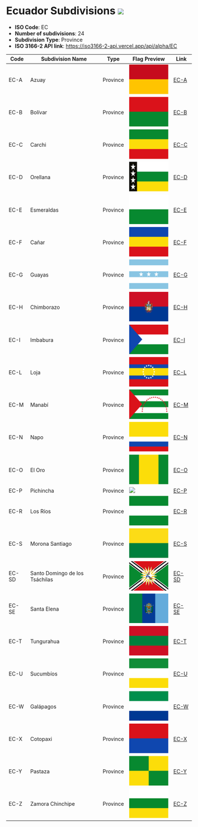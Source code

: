 # Ecuador Subdivisions ![](https://flagcdn.com/h40/ec.png)

- **ISO Code**: EC
- **Number of subdivisions**: 24
- **Subdivision Type**: Province
- **ISO 3166-2 API link**: https://iso3166-2-api.vercel.app/api/alpha/EC

| Code  | Subdivision Name         | Type | Flag Preview | Link |
|-------|--------------------------|--------------| -------------- |----------|
| EC-A | Azuay | Province | <img src='https://raw.githubusercontent.com/amckenna41/iso3166-flag-icons/main/iso3166-2-icons/EC/EC-A.svg' height='80'> | [EC-A](https://github.com/amckenna41/iso3166-flag-icons/blob/main/iso3166-2-icons/EC/EC-A.svg) |
| EC-B | Bolívar | Province | <img src='https://raw.githubusercontent.com/amckenna41/iso3166-flag-icons/main/iso3166-2-icons/EC/EC-B.svg' height='80'> | [EC-B](https://github.com/amckenna41/iso3166-flag-icons/blob/main/iso3166-2-icons/EC/EC-B.svg) |
| EC-C | Carchi | Province | <img src='https://raw.githubusercontent.com/amckenna41/iso3166-flag-icons/main/iso3166-2-icons/EC/EC-C.svg' height='80'> | [EC-C](https://github.com/amckenna41/iso3166-flag-icons/blob/main/iso3166-2-icons/EC/EC-C.svg) |
| EC-D | Orellana | Province | <img src='https://raw.githubusercontent.com/amckenna41/iso3166-flag-icons/main/iso3166-2-icons/EC/EC-D.svg' height='80'> | [EC-D](https://github.com/amckenna41/iso3166-flag-icons/blob/main/iso3166-2-icons/EC/EC-D.svg) |
| EC-E | Esmeraldas | Province | <img src='https://raw.githubusercontent.com/amckenna41/iso3166-flag-icons/main/iso3166-2-icons/EC/EC-E.svg' height='80'> | [EC-E](https://github.com/amckenna41/iso3166-flag-icons/blob/main/iso3166-2-icons/EC/EC-E.svg) |
| EC-F | Cañar | Province | <img src='https://raw.githubusercontent.com/amckenna41/iso3166-flag-icons/main/iso3166-2-icons/EC/EC-F.svg' height='80'> | [EC-F](https://github.com/amckenna41/iso3166-flag-icons/blob/main/iso3166-2-icons/EC/EC-F.svg) |
| EC-G | Guayas | Province | <img src='https://raw.githubusercontent.com/amckenna41/iso3166-flag-icons/main/iso3166-2-icons/EC/EC-G.svg' height='80'> | [EC-G](https://github.com/amckenna41/iso3166-flag-icons/blob/main/iso3166-2-icons/EC/EC-G.svg) |
| EC-H | Chimborazo | Province | <img src='https://raw.githubusercontent.com/amckenna41/iso3166-flag-icons/main/iso3166-2-icons/EC/EC-H.svg' height='80'> | [EC-H](https://github.com/amckenna41/iso3166-flag-icons/blob/main/iso3166-2-icons/EC/EC-H.svg) |
| EC-I | Imbabura | Province | <img src='https://raw.githubusercontent.com/amckenna41/iso3166-flag-icons/main/iso3166-2-icons/EC/EC-I.svg' height='80'> | [EC-I](https://github.com/amckenna41/iso3166-flag-icons/blob/main/iso3166-2-icons/EC/EC-I.svg) |
| EC-L | Loja | Province | <img src='https://raw.githubusercontent.com/amckenna41/iso3166-flag-icons/main/iso3166-2-icons/EC/EC-L.svg' height='80'> | [EC-L](https://github.com/amckenna41/iso3166-flag-icons/blob/main/iso3166-2-icons/EC/EC-L.svg) |
| EC-M | Manabí | Province | <img src='https://raw.githubusercontent.com/amckenna41/iso3166-flag-icons/main/iso3166-2-icons/EC/EC-M.svg' height='80'> | [EC-M](https://github.com/amckenna41/iso3166-flag-icons/blob/main/iso3166-2-icons/EC/EC-M.svg) |
| EC-N | Napo | Province | <img src='https://raw.githubusercontent.com/amckenna41/iso3166-flag-icons/main/iso3166-2-icons/EC/EC-N.svg' height='80'> | [EC-N](https://github.com/amckenna41/iso3166-flag-icons/blob/main/iso3166-2-icons/EC/EC-N.svg) |
| EC-O | El Oro | Province | <img src='https://raw.githubusercontent.com/amckenna41/iso3166-flag-icons/main/iso3166-2-icons/EC/EC-O.svg' height='80'> | [EC-O](https://github.com/amckenna41/iso3166-flag-icons/blob/main/iso3166-2-icons/EC/EC-O.svg) |
| EC-P | Pichincha | Province | <img src='https://raw.githubusercontent.com/amckenna41/iso3166-flag-icons/main/iso3166-2-icons/EC/EC-P.svg' height='80'> | [EC-P](https://github.com/amckenna41/iso3166-flag-icons/blob/main/iso3166-2-icons/EC/EC-P.svg) |
| EC-R | Los Ríos | Province | <img src='https://raw.githubusercontent.com/amckenna41/iso3166-flag-icons/main/iso3166-2-icons/EC/EC-R.svg' height='80'> | [EC-R](https://github.com/amckenna41/iso3166-flag-icons/blob/main/iso3166-2-icons/EC/EC-R.svg) |
| EC-S | Morona Santiago | Province | <img src='https://raw.githubusercontent.com/amckenna41/iso3166-flag-icons/main/iso3166-2-icons/EC/EC-S.svg' height='80'> | [EC-S](https://github.com/amckenna41/iso3166-flag-icons/blob/main/iso3166-2-icons/EC/EC-S.svg) |
| EC-SD | Santo Domingo de los Tsáchilas | Province | <img src='https://raw.githubusercontent.com/amckenna41/iso3166-flag-icons/main/iso3166-2-icons/EC/EC-SD.svg' height='80'> | [EC-SD](https://github.com/amckenna41/iso3166-flag-icons/blob/main/iso3166-2-icons/EC/EC-SD.svg) |
| EC-SE | Santa Elena | Province | <img src='https://raw.githubusercontent.com/amckenna41/iso3166-flag-icons/main/iso3166-2-icons/EC/EC-SE.svg' height='80'> | [EC-SE](https://github.com/amckenna41/iso3166-flag-icons/blob/main/iso3166-2-icons/EC/EC-SE.svg) |
| EC-T | Tungurahua | Province | <img src='https://raw.githubusercontent.com/amckenna41/iso3166-flag-icons/main/iso3166-2-icons/EC/EC-T.svg' height='80'> | [EC-T](https://github.com/amckenna41/iso3166-flag-icons/blob/main/iso3166-2-icons/EC/EC-T.svg) |
| EC-U | Sucumbíos | Province | <img src='https://raw.githubusercontent.com/amckenna41/iso3166-flag-icons/main/iso3166-2-icons/EC/EC-U.svg' height='80'> | [EC-U](https://github.com/amckenna41/iso3166-flag-icons/blob/main/iso3166-2-icons/EC/EC-U.svg) |
| EC-W | Galápagos | Province | <img src='https://raw.githubusercontent.com/amckenna41/iso3166-flag-icons/main/iso3166-2-icons/EC/EC-W.svg' height='80'> | [EC-W](https://github.com/amckenna41/iso3166-flag-icons/blob/main/iso3166-2-icons/EC/EC-W.svg) |
| EC-X | Cotopaxi | Province | <img src='https://raw.githubusercontent.com/amckenna41/iso3166-flag-icons/main/iso3166-2-icons/EC/EC-X.svg' height='80'> | [EC-X](https://github.com/amckenna41/iso3166-flag-icons/blob/main/iso3166-2-icons/EC/EC-X.svg) |
| EC-Y | Pastaza | Province | <img src='https://raw.githubusercontent.com/amckenna41/iso3166-flag-icons/main/iso3166-2-icons/EC/EC-Y.svg' height='80'> | [EC-Y](https://github.com/amckenna41/iso3166-flag-icons/blob/main/iso3166-2-icons/EC/EC-Y.svg) |
| EC-Z | Zamora Chinchipe | Province | <img src='https://raw.githubusercontent.com/amckenna41/iso3166-flag-icons/main/iso3166-2-icons/EC/EC-Z.svg' height='80'> | [EC-Z](https://github.com/amckenna41/iso3166-flag-icons/blob/main/iso3166-2-icons/EC/EC-Z.svg) |
